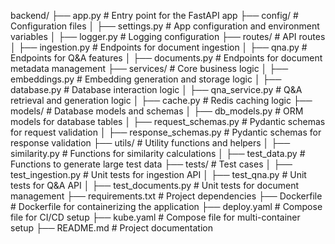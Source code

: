 backend/
├── app.py                  # Entry point for the FastAPI app
├── config/                 # Configuration files
│   ├── settings.py         # App configuration and environment variables
│   ├── logger.py           # Logging configuration
├── routes/                 # API routes
│   ├── ingestion.py        # Endpoints for document ingestion
│   ├── qna.py              # Endpoints for Q&A features
│   ├── documents.py        # Endpoints for document metadata management
├── services/               # Core business logic
│   ├── embeddings.py       # Embedding generation and storage logic
│   ├── database.py         # Database interaction logic
│   ├── qna_service.py      # Q&A retrieval and generation logic
│   ├── cache.py            # Redis caching logic
├── models/                 # Database models and schemas
│   ├── db_models.py        # ORM models for database tables
│   ├── request_schemas.py  # Pydantic schemas for request validation
│   ├── response_schemas.py # Pydantic schemas for response validation
├── utils/                  # Utility functions and helpers
│   ├── similarity.py       # Functions for similarity calculations
│   ├── test_data.py        # Functions to generate large test data
├── tests/                  # Test cases
│   ├── test_ingestion.py   # Unit tests for ingestion API
│   ├── test_qna.py         # Unit tests for Q&A API
│   ├── test_documents.py   # Unit tests for document management
├── requirements.txt        # Project dependencies
├── Dockerfile              # Dockerfile for containerizing the application
├── deploy.yaml             # Compose file for CI/CD setup
├── kube.yaml               # Compose file for multi-container setup
├── README.md               # Project documentation
